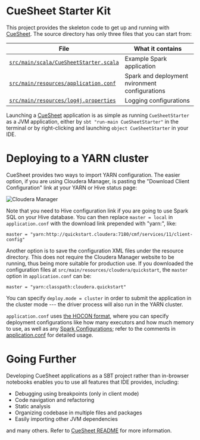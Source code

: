 CueSheet Starter Kit
====================

This project provides the skeleton code to get up and running with [CueSheet](https://github.com/kakao/cuesheet). The source directory has only three files that you can start from:

| File | What it contains |
|------|------------------|
|[`src/main/scala/CueSheetStarter.scala`](src/main/scala/CueSheetStarter.scala) | Example Spark application |
| [`src/main/resources/application.conf`](src/main/resources/application.conf) | Spark and deployment nvironment configurations |
| [`src/main/resources/log4j.properties`](src/main/resources/log4j.properties) | Logging configurations |

Launching a [CueSheet](https://github.com/kakao/cuesheet) application is as simple as running `CueSheetStarter` as a JVM application, either by `sbt "run-main CueSheetStarter"` in the terminal or by right-clicking and launching `object CueSheetStarter` in your IDE.

Deploying to a YARN cluster
===

CueSheet provides two ways to import YARN configuration. The easier option, if you are using Cloudera Manager, is pasting the "Download Client Configuration" link at your YARN or Hive status page:

![Cloudera Manager](http://i.imgur.com/iFxvJda.png)

Note that you need to Hive configuration link if you are going to use Spark SQL on your Hive database. You can then replace `master = local` in `application.conf` with the download link prepended with "yarn:", like:

    master = "yarn:http://quickstart.cloudera:7180/cmf/services/11/client-config"

Another option is to save the configuration XML files under the resource directory. This does not require the Cloudera Manager website to be running, thus being more suitable for production use. If you downloaded the configuration files at `src/main/resources/cloudera/quickstart`, the `master` option in `application.conf` can be:

    master = "yarn:classpath:cloudera.quickstart"

You can specify `deploy.mode = cluster` in order to submit the application in the cluster mode --- the driver process will also run in the YARN cluster.

`application.conf` uses [the HOCON format](https://github.com/typesafehub/config/blob/master/HOCON.md), where you can specify deployment configurations like how many executors and how much memory to use, as well as any [Spark Configurations](http://spark.apache.org/docs/latest/configuration.html); refer to the comments in [application.conf](src/main/resources/application.conf) for detailed usage.

Going Further
=============

Developing CueSheet applications as a SBT project rather than in-browser notebooks enables you to use all features that IDE provides, including:

- Debugging using breakpoints (only in client mode)
- Code navigation and refactoring
- Static analysis
- Organizing codebase in multiple files and packages
- Easily importing other JVM dependencies

and many others. Refer to [CueSheet README](https://github.com/kakao/cuesheet) for more information.
